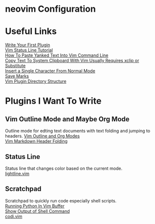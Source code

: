# neovim Configuration

# Useful Links
[Write Your First Plugin](https://github.com/christoomey/your-first-vim-plugin)<br  />
[Vim Status Line Tutorial](https://shapeshed.com/vim-statuslines/)<br  /> [How To Paste Yanked Text Into Vim Command Line](https://stackoverflow.com/questions/3997078/how-to-paste-yanked-text-into-the-vim-command-line)<br  />
[Copy Text To System Clipboard With Vim Usually Requires xclip or Substitute](https://vi.stackexchange.com/questions/84/how-can-i-copy-text-to-the-system-clipboard-from-vim)<br  />
[Insert a Single Character From Normal Mode](https://superuser.com/questions/581572/insert-single-character-in-vim)<br  />
[Save Marks](https://stackoverflow.com/questions/8958047/in-vim-is-there-a-way-to-save-bookmarks-between-sessions)<br  />
[Vim Plugin Directory Structure](https://gist.github.com/nelstrom/1056049/784e252c3de653e204e9e128653010e19fbd493f)<br  />

# Plugins I Want To Write
## Vim Outline Mode and Maybe Org Mode
Outline mode for edting text documents with text folding and jumping to headers.
[Vim Outline and Org Modes](https://github.com/axvr/org.vim)<br  />
[Vim Markdown Header Folding](https://gist.github.com/sjl/1038710)<br  />
## Status Line
Status line that changes color based on the current mode.<br  />
[lightline.vim](https://github.com/itchyny/lightline.vim)<br  />
## Scratchpad
Scratchpad to quickly run code especially shell scripts.<br  />
[Running Python In Vim Buffer](https://izziswift.com/running-python-code-in-vim/)<br  />
[Show Output of Shell Command](https://vim.fandom.com/wiki/Display_output_of_shell_commands_in_new_window)<br  />
[codi.vim](https://github.com/metakirby5/codi.vim)<br  />
